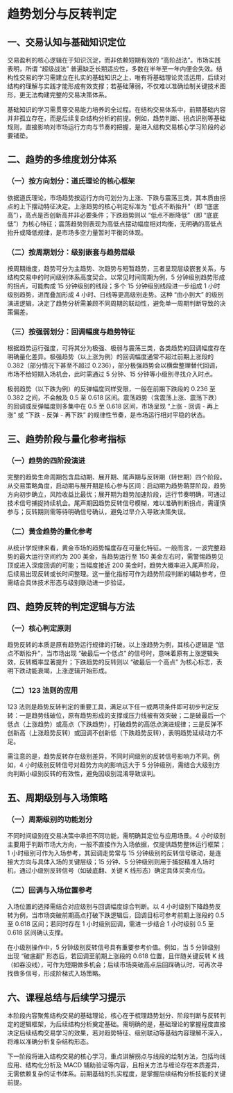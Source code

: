 # 趋势划分与反转判定

## 一、交易认知与基础知识定位

交易盈利的核心逻辑在于知识沉淀，而非依赖短期有效的 “高阶战法”。市场实践表明，所谓 “超级战法” 普遍缺乏长期适应性，多数在半年至一年内便会失效。结构性交易的学习需建立在扎实的基础知识之上，唯有将基础理论灵活运用，后续对结构的理解与实践才能形成有效支撑；若基础薄弱，不仅难以准确绘制关键技术图形，更无法构建完整的交易决策体系。



基础知识的学习需贯穿交易能力培养的全过程。在结构交易体系中，前期基础内容并非孤立存在，而是后续复杂结构分析的前提。例如，趋势判断、拐点识别等基础规则，直接影响对市场运行方向与节奏的把握，是进入结构交易核心学习阶段的必要铺垫。

## 二、趋势的多维度划分体系

### （一）按方向划分：道氏理论的核心框架

依据道氏理论，市场趋势按运行方向可划分为上涨、下跌与震荡三类，其本质由拐点的上下摆动特征决定。上涨趋势的核心判定标准为 “低点不断抬升”（即 “底底高”），高点是否创新高并非必要条件；下跌趋势则以 “低点不断降低”（即 “底底低”）为核心特征；震荡趋势则表现为高低点摆动幅度相对均衡，无明确的高低点抬升或降低规律，是市场多空力量暂时平衡的体现。

### （二）按周期划分：级别嵌套与趋势层级

按周期维度，趋势可分为主趋势、次趋势与短暂趋势，三者呈现层级嵌套关系，与结构交易中的时间级别体系高度契合。以常见时间周期为例，5 分钟级别趋势形成的拐点，可能构成 15 分钟级别的线段；多个 15 分钟级别线段进一步组成 1 小时级别趋势，进而叠加形成 4 小时、日线等更高级别走势。这种 “由小到大” 的级别演进逻辑，决定了趋势分析需兼顾不同周期的联动性，避免单一周期判断导致的决策偏差。

### （三）按强弱划分：回调幅度与趋势特征

根据趋势运行强度，可将其分为极强、极弱与震荡三类，各类趋势的回调幅度存在明确量化差异。极强趋势（以上涨为例）的回调幅度通常不超过前期上涨段的 0.382（部分情况下甚至不超过 0.236），部分极强趋势会以横盘整理替代回调，市场不给短期入场机会，此时需通过 5 分钟、15 分钟等小级别寻找介入时点。



极弱趋势（以下跌为例）的反弹幅度同样受限，一般在前期下跌段的 0.236 至 0.382 之间，不会触及 0.5 至 0.618 区间。震荡趋势（含震荡上涨、震荡下跌）的回调或反弹幅度则多集中在 0.5 至 0.618 区间，市场呈现 “上涨 - 回调 - 再上涨” 或 “下跌 - 反弹 - 再下跌” 的规律性节奏，是市场运行相对平稳的状态。

## 三、趋势阶段与量化参考指标

### （一）趋势的四阶段演进

完整的趋势生命周期包含启动期、展开期、尾声期与反转期（转世期）四个阶段。从交易策略角度，启动期与展开期是核心参与区间：启动期为趋势萌芽阶段，趋势方向初步确立，风险收益比最优；展开期为趋势加速阶段，运行节奏明确，可通过技术信号捕捉持续机会。尾声期因趋势反转信号模糊，难以准确判断拐点，需谨慎参与；反转期则需等待明确信号确认，避免过早介入导致决策失误。

### （二）黄金趋势的量化参考

从统计学规律来看，黄金市场的趋势幅度存在可量化特征。一般而言，一波完整趋势的最大运行空间约为 200 美金，当趋势运行至 150 美金左右时，需警惕趋势见顶或进入深度回调的可能；当幅度接近 200 美金时，趋势大概率进入尾声阶段，后续易出现反转或长时间整理。这一量化指标可作为趋势阶段判断的辅助参考，但需结合具体技术形态与级别联动进一步验证。

## 四、趋势反转的判定逻辑与方法

### （一）核心判定原则

趋势反转的本质是原有趋势运行规律的打破。以上涨趋势为例，其核心逻辑是 “低点不断抬升”，当市场出现 “破最后一个低点” 的信号时，意味着原有上涨逻辑失效，反转概率显著提升；下跌趋势的反转则以 “破最后一个高点” 为核心标志，表明下跌动能衰竭，上涨逻辑开始形成。

### （二）123 法则的应用

123 法则是趋势反转判定的重要工具，满足以下任一或两项条件即可初步判定反转：一是趋势线破位，原有趋势形成的支撑或压力线被有效突破；二是破最后一个低点（上涨趋势）或高点（下跌趋势），打破趋势的高低点演进规律；三是反弹不创新高（上涨趋势反转）或回调不创新低（下跌趋势反转），表明趋势延续动力不足。



需注意的是，趋势反转存在级别差异，不同时间级别的反转信号影响力不同。例如，4 小时级别反转信号对趋势方向的影响远大于 5 分钟级别，需结合大级别方向判断小级别反转的有效性，避免因级别混淆导致误判。

## 五、周期级别与入场策略

### （一）周期级别的功能划分

不同时间级别在交易决策中承担不同功能，需明确其定位与应用场景。4 小时级别主要用于判断市场大方向，一般不直接作为入场依据，仅提供趋势整体运行框架；1 小时级别可作为入场参考，其回调走势常与 15 分钟级别的反转信号联动，是连接大方向与具体入场的关键层级；15 分钟、5 分钟级别则用于捕捉精准入场时机，通过小级别反转信号（如破底翻、关键 K 线形态）确定具体买卖点位。

### （二）回调与入场位置参考

入场位置的选择需结合对应级别与回调幅度综合判断。以 4 小时级别下降趋势反转为例，当市场突破前期高点打破下跌逻辑后，回调目标可参考前期上涨段的 0.5 至 0.618 区间；若同时存在 1 小时级别回调，需进一步结合 1 小时级别 0.5 至 0.618 区间确认支撑。



在小级别操作中，5 分钟级别反转信号具有重要参考价值。例如，当 5 分钟级别出现 “破底翻” 形态后，若回调至前期上涨段的 0.618 位置，且伴随关键反转 K 线（如吞没线），可作为短期做多机会；后续市场突破高点后回踩确认时，可再次寻找做多信号，形成阶梯式入场策略。

## 六、课程总结与后续学习提示

本阶段内容聚焦结构交易的基础理论，核心在于梳理趋势划分、阶段判断与反转判定的逻辑框架，为后续结构分析奠定基础。需明确的是，基础理论的掌握程度直接决定后续结构交易学习的效果，若对趋势特征、级别联动等基础内容理解不深入，将难以准确分析复杂结构形态。



下一阶段将进入结构交易的核心学习，重点讲解拐点与线段的绘制方法，包括均线应用、结构化分析及 MACD 辅助验证等内容，且相关方法与缠论存在本质差异，无需依赖复杂的证书体系。前期基础的扎实程度，是掌握后续结构分析技能的关键前提。